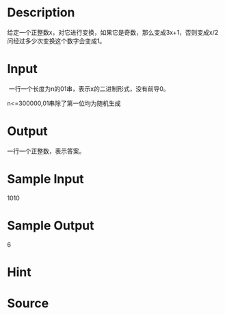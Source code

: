 
# Description

<div class="content"><div>给定一个正整数x，对它进行变换，如果它是奇数，那么变成3x+1，否则变成x/2</div>
<div>问经过多少次变换这个数字会变成1。 </div></div>

# Input

<div class="content"><p> 一行一个长度为n的01串，表示x的二进制形式，没有前导0。</p>
<div>n&lt;=300000,01串除了第一位均为随机生成</div></div>

# Output

<div class="content"><div>一行一个正整数，表示答案。</div></div>

# Sample Input

<div class="content"><span class="sampledata">1010</span></div>

# Sample Output

<div class="content"><span class="sampledata">6</span></div>

# Hint

<div class="content"><p></p></div>

# Source

<div class="content"><p><a href="problemset.php?search="></a></p></div>

